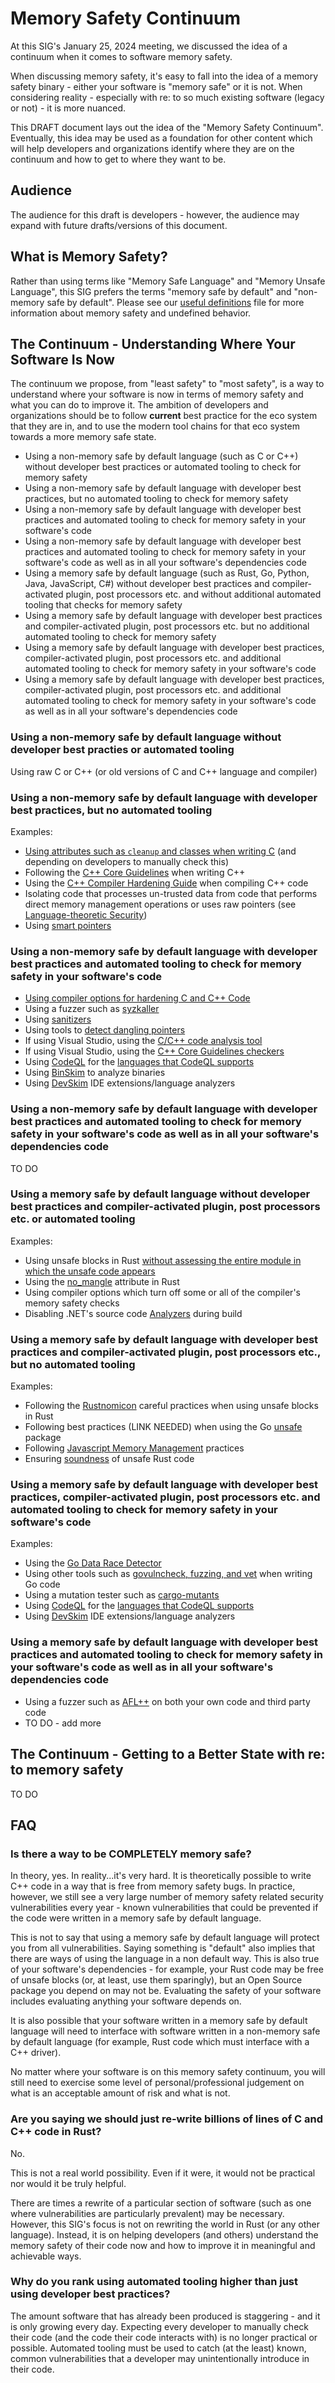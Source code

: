 # Memory Safety Continuum

At this SIG's January 25, 2024 meeting, we discussed the idea of a continuum when it comes to software memory safety.

When discussing memory safety, it's easy to fall into the idea of a memory safety binary - either your software is "memory safe" or it is not. When considering reality - especially with re: to so much existing software (legacy or not) - it is more nuanced.

This DRAFT document lays out the idea of the "Memory Safety Continuum". Eventually, this idea may be used as a foundation for other content which will help developers and organizations identify where they are on the continuum and how to get to where they want to be.

## Audience

The audience for this draft is developers - however, the audience may expand with future drafts/versions of this document.

## What is Memory Safety?

Rather than using terms like "Memory Safe Language" and "Memory Unsafe Language", this SIG prefers the terms "memory safe by default" and "non-memory safe by default". Please see our [useful definitions](definitions.md) file for more information about memory safety and undefined behavior.

## The Continuum - Understanding Where Your Software Is Now

The continuum we propose, from "least safety" to "most safety", is a way to understand where your software is now in terms of memory safety and what you can do to improve it. The ambition of developers and organizations should be to follow **current** best practice for the eco system that they are in, and to use the modern tool chains for that eco system towards a more memory safe state.

* Using a non-memory safe by default language (such as C or C++) without developer best practices or automated tooling to check for memory safety
* Using a non-memory safe by default language with developer best practices, but no automated tooling to check for memory safety
* Using a non-memory safe by default language with developer best practices and automated tooling to check for memory safety in your software's code
* Using a non-memory safe by default language with developer best practices and automated tooling to check for memory safety in your software's code as well as in all your software's dependencies code
* Using a memory safe by default language (such as Rust, Go, Python, Java, JavaScript, C#) without developer best practices and compiler-activated plugin, post processors etc. and without additional automated tooling that checks for memory safety 
* Using a memory safe by default language with developer best practices and compiler-activated plugin, post processors etc. but no additional automated tooling to check for memory safety
* Using a memory safe by default language with developer best practices, compiler-activated plugin, post processors etc. and additional automated tooling to check for memory safety in your software's code
* Using a memory safe by default language with developer best practices, compiler-activated plugin, post processors etc. and additional automated tooling to check for memory safety in your software's code as well as in all your software's dependencies code

### Using a non-memory safe by default language without developer best practies or automated tooling

Using raw C or C++ (or old versions of C and C++ language and compiler)

### Using a non-memory safe by default language with developer best practices, but no automated tooling

Examples:

* [Using attributes such as `cleanup` and classes when writing C](https://lwn.net/Articles/934679/) (and depending on developers to manually check this)
* Following the [C++ Core Guidelines](https://github.com/isocpp/CppCoreGuidelines) when writing C++
* Using the [C++ Compiler Hardening Guide](https://github.com/ossf/wg-best-practices-os-developers/tree/main/docs/Compiler-Hardening-Guides) when compiling C++ code
* Isolating code that processes un-trusted data from code that performs direct memory management operations or uses raw pointers (see [Language-theoretic Security](https://github.com/ossf/Memory-Safety/pull/20))
* Using [smart pointers](https://learn.microsoft.com/en-us/cpp/cpp/smart-pointers-modern-cpp?view=msvc-170)

### Using a non-memory safe by default language with developer best practices and automated tooling to check for memory safety in your software's code

* [Using compiler options for hardening C and C++ Code](https://best.openssf.org/Compiler-Hardening-Guides/Compiler-Options-Hardening-Guide-for-C-and-C++.html)
* Using a fuzzer such as [syzkaller](https://github.com/google/syzkaller)
* Using [sanitizers](https://github.com/google/sanitizers)
* Using tools to [detect dangling pointers](https://chromium.googlesource.com/chromium/src/+/HEAD/docs/dangling_ptr.md)
* If using Visual Studio, using the [C/C++ code analysis tool](https://learn.microsoft.com/en-us/cpp/code-quality/code-analysis-for-c-cpp-overview?view=msvc-170)
* If using Visual Studio, using the [C++ Core Guidelines checkers](https://learn.microsoft.com/en-us/cpp/code-quality/using-the-cpp-core-guidelines-checkers?view=msvc-170)
* Using [CodeQL](https://codeql.github.com/) for the [languages that CodeQL supports](https://codeql.github.com/docs/codeql-overview/supported-languages-and-frameworks/)
* Using [BinSkim](https://github.com/microsoft/binskim) to analyze binaries
* Using [DevSkim](https://github.com/microsoft/devskim) IDE extensions/language analyzers

### Using a non-memory safe by default language with developer best practices and automated tooling to check for memory safety in your software's code as well as in all your software's dependencies code

TO DO

### Using a memory safe by default language without developer best practices and compiler-activated plugin, post processors etc. or automated tooling

Examples:

* Using unsafe blocks in Rust [without assessing the entire module in which the unsafe code appears](https://github.com/ossf/Memory-Safety/issues/15#issuecomment-1847939439)
* Using the [no_mangle](https://github.com/rust-lang/rust/issues/28179) attribute in Rust
* Using compiler options which turn off some or all of the compiler's memory safety checks
* Disabling .NET's source code [Analyzers](https://learn.microsoft.com/en-gb/dotnet/fundamentals/code-analysis/overview?tabs=net-8) during build

### Using a memory safe by default language with developer best practices and compiler-activated plugin, post processors etc., but no automated tooling

Examples:

* Following the [Rustnomicon](https://doc.rust-lang.org/nomicon/intro.html) careful practices when using unsafe blocks in Rust
* Following best practices (LINK NEEDED) when using the Go [unsafe](https://pkg.go.dev/unsafe#pkg-overview) package
* Following [Javascript Memory Management](https://developer.mozilla.org/en-US/docs/Web/JavaScript/Memory_management) practices
* Ensuring [soundness](https://rust-lang.github.io/unsafe-code-guidelines/glossary.html#soundness-of-code--of-a-library) of unsafe Rust code

### Using a memory safe by default language with developer best practices, compiler-activated plugin, post processors etc. and automated tooling to check for memory safety in your software's code

Examples:

* Using the [Go Data Race Detector](https://go.dev/doc/articles/race_detector)
* Using other tools such as [govulncheck, fuzzing, and vet](https://go.dev/doc/security/best-practices) when writing Go code
* Using a mutation tester such as [cargo-mutants](https://github.com/sourcefrog/cargo-mutants)
* Using [CodeQL](https://codeql.github.com/) for the [languages that CodeQL supports](https://codeql.github.com/docs/codeql-overview/supported-languages-and-frameworks/)
* Using [DevSkim](https://github.com/microsoft/devskim) IDE extensions/language analyzers

### Using a memory safe by default language with developer best practices and automated tooling to check for memory safety in your software's code as well as in all your software's dependencies code

* Using a fuzzer such as [AFL++](https://github.com/AFLplusplus/AFLplusplus) on both your own code and third party code
* TO DO - add more

## The Continuum - Getting to a Better State with re: to memory safety

TO DO

## FAQ

### Is there a way to be COMPLETELY memory safe?

In theory, yes. In reality...it's very hard. It is theoretically possible to write C++ code in a way that is free from memory safety bugs. In practice, however, we still see a very large number of memory safety related security vulnerabilities every year - known vulnerabilities that could be prevented if the code were written in a memory safe by default language.

This is not to say that using a memory safe by default language will protect you from all vulnerabilities. Saying something is "default" also implies that there are ways of using the language in a non default way. This is also true of your software's dependencies - for example, your Rust code may be free of unsafe blocks (or, at least, use them sparingly), but an Open Source package you depend on may not be. Evaluating the safety of your software includes evaluating anything your software depends on.

It is also possible that your software written in a memory safe by default language will need to interface with software written in a non-memory safe by default language (for example, Rust code which must interface with a C++ driver).

No matter where your software is on this memory safety continuum, you will still need to exercise some level of personal/professional judgement on what is an acceptable amount of risk and what is not.

### Are you saying we should just re-write billions of lines of C and C++ code in Rust?

No.

This is not a real world possibility. Even if it were, it would not be practical nor would it be truly helpful.

There are times a rewrite of a particular section of software (such as one where vulnerabilities are particularly prevalent) may be necessary. However, this SIG's focus is not on rewriting the world in Rust (or any other language). Instead, it is on helping developers (and others) understand the memory safety of their code now and how to improve it in meaningful and achievable ways.

### Why do you rank using automated tooling higher than just using developer best practices?

The amount software that has already been produced is staggering - and it is only growing every day. Expecting every developer to manually check their code (and the code their code interacts with) is no longer practical or possible. Automated tooling must be used to catch (at the least) known, common vulnerabilities that a developer may unintentionally introduce in their code.
